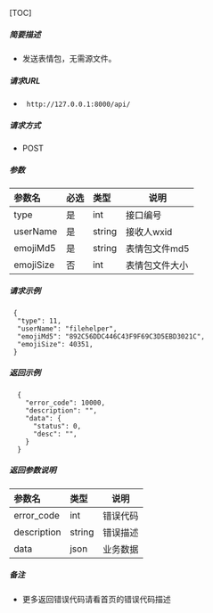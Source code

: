 


[TOC]
    
##### 简要描述

- 发送表情包，无需源文件。

##### 请求URL
- ` http://127.0.0.1:8000/api/`
  
##### 请求方式
- POST 

##### 参数

|参数名|必选|类型|说明|
|:----    |:---|:----- |-----   |
|type |是  |int | 接口编号    |
|userName |是  |string | 接收人wxid    |
|emojiMd5     |是  |string | 表情包文件md5    |
|emojiSize     |否  |int | 表情包文件大小    |

##### 请求示例

```
 {
  "type": 11,
  "userName": "filehelper",
  "emojiMd5": "892C56DDC446C43F9F69C3D5EBD3021C",
  "emojiSize": 40351,
 } 
```

##### 返回示例 

``` 
  {
    "error_code": 10000,
    "description": "",
    "data": {
      "status": 0,
      "desc": "",
    }
  }
```

##### 返回参数说明 

|参数名|类型|说明|
|:-----  |:-----|-----                           |
|error_code |int   |错误代码  |
|description|string|错误描述|
|data|json|业务数据|

##### 备注 

- 更多返回错误代码请看首页的错误代码描述





